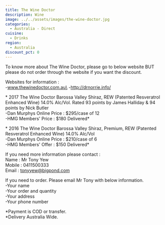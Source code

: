 ```yaml
---
title: The Wine Doctor
description: Wine
image: ../../assets/images/the-wine-doctor.jpg
categories:
  - Australia - Direct
cuisine:
  - Drinks
region:
  - Australia
discount_pct: 0
---
```


To know more about The Wine Doctor, please go to below website BUT please do not order through the website if you want the discount.

Websites for information : \
-www.thewinedoctor.com.au\ -http://drnorrie.info/

\* 2017 The Wine Doctor Barossa Valley Shiraz, REW (Patented Resveratrol Enhanced Wine) 14.0% Alc/Vol. Rated 93 points by James Halliday & 94 points by Nick Butler\
-Dan Murphys Online Price : $295/case of 12\
-HMG Members' Price : $180 Delivered\*

\* 2016 The Wine Doctor Barossa Valley Shiraz, Premium, REW (Patented Resveratrol Enhanced Wine) 14.0% Alc/Vol\
-Dan Murphys Online Price : $210/case of 6\
-HMG Members' Offer : $150 Delivered\*

If you need more information please contact :\
Name : Mr Tony Yew\
Mobile : 0411500333\
Email : tonyyew@bigpond.com

If you need to order. Please email Mr Tony with below information. \
-Your name\
-Your order and quantity \
-Your address\
-Your phone number

\*Payment is COD or transfer.\
\*Delivery Australia Wide.
